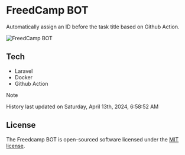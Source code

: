 # FreedCamp BOT

Automatically assign an ID before the task title based on Github Action.

![FreedCamp BOT](https://repository-images.githubusercontent.com/737932867/7d34798b-2680-471c-b089-a78a718d3d6a)

## Tech

- Laravel
- Docker
- Github Action

> [!NOTE]  
> History last updated on Saturday, April 13th, 2024, 6:58:52 AM

## License

The Freedcamp BOT is open-sourced software licensed under the [MIT license](https://opensource.org/licenses/MIT).
